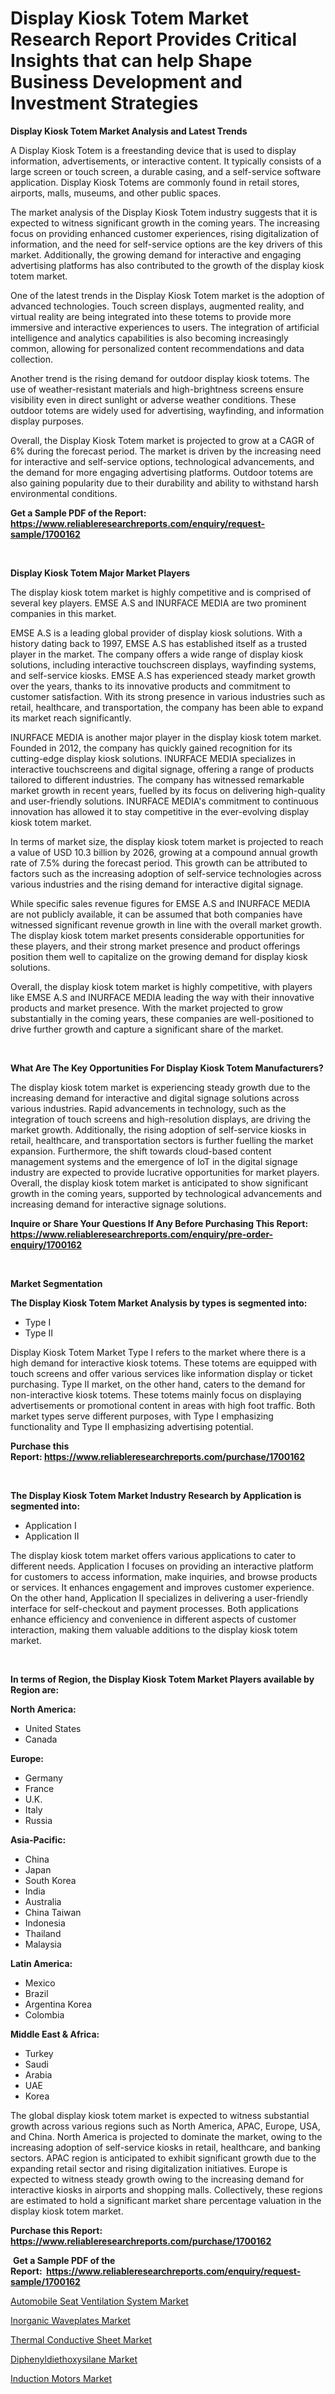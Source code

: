 <p><h1>Display Kiosk Totem Market Research Report Provides Critical Insights that can help Shape Business Development and Investment Strategies</h1></p><p><strong>Display Kiosk Totem Market Analysis and Latest Trends</strong></p>
<p><p>A Display Kiosk Totem is a freestanding device that is used to display information, advertisements, or interactive content. It typically consists of a large screen or touch screen, a durable casing, and a self-service software application. Display Kiosk Totems are commonly found in retail stores, airports, malls, museums, and other public spaces.</p><p>The market analysis of the Display Kiosk Totem industry suggests that it is expected to witness significant growth in the coming years. The increasing focus on providing enhanced customer experiences, rising digitalization of information, and the need for self-service options are the key drivers of this market. Additionally, the growing demand for interactive and engaging advertising platforms has also contributed to the growth of the display kiosk totem market.</p><p>One of the latest trends in the Display Kiosk Totem market is the adoption of advanced technologies. Touch screen displays, augmented reality, and virtual reality are being integrated into these totems to provide more immersive and interactive experiences to users. The integration of artificial intelligence and analytics capabilities is also becoming increasingly common, allowing for personalized content recommendations and data collection.</p><p>Another trend is the rising demand for outdoor display kiosk totems. The use of weather-resistant materials and high-brightness screens ensure visibility even in direct sunlight or adverse weather conditions. These outdoor totems are widely used for advertising, wayfinding, and information display purposes.</p><p>Overall, the Display Kiosk Totem market is projected to grow at a CAGR of 6% during the forecast period. The market is driven by the increasing need for interactive and self-service options, technological advancements, and the demand for more engaging advertising platforms. Outdoor totems are also gaining popularity due to their durability and ability to withstand harsh environmental conditions.</p></p>
<p><strong>Get a Sample PDF of the Report:&nbsp; <a href="https://www.reliableresearchreports.com/enquiry/request-sample/1700162">https://www.reliableresearchreports.com/enquiry/request-sample/1700162</a></strong></p>
<p>&nbsp;</p>
<p><strong>Display Kiosk Totem Major Market Players</strong></p>
<p><p>The display kiosk totem market is highly competitive and is comprised of several key players. EMSE A.S and INURFACE MEDIA are two prominent companies in this market.</p><p>EMSE A.S is a leading global provider of display kiosk solutions. With a history dating back to 1997, EMSE A.S has established itself as a trusted player in the market. The company offers a wide range of display kiosk solutions, including interactive touchscreen displays, wayfinding systems, and self-service kiosks. EMSE A.S has experienced steady market growth over the years, thanks to its innovative products and commitment to customer satisfaction. With its strong presence in various industries such as retail, healthcare, and transportation, the company has been able to expand its market reach significantly.</p><p>INURFACE MEDIA is another major player in the display kiosk totem market. Founded in 2012, the company has quickly gained recognition for its cutting-edge display kiosk solutions. INURFACE MEDIA specializes in interactive touchscreens and digital signage, offering a range of products tailored to different industries. The company has witnessed remarkable market growth in recent years, fuelled by its focus on delivering high-quality and user-friendly solutions. INURFACE MEDIA's commitment to continuous innovation has allowed it to stay competitive in the ever-evolving display kiosk totem market.</p><p>In terms of market size, the display kiosk totem market is projected to reach a value of USD 10.3 billion by 2026, growing at a compound annual growth rate of 7.5% during the forecast period. This growth can be attributed to factors such as the increasing adoption of self-service technologies across various industries and the rising demand for interactive digital signage.</p><p>While specific sales revenue figures for EMSE A.S and INURFACE MEDIA are not publicly available, it can be assumed that both companies have witnessed significant revenue growth in line with the overall market growth. The display kiosk totem market presents considerable opportunities for these players, and their strong market presence and product offerings position them well to capitalize on the growing demand for display kiosk solutions.</p><p>Overall, the display kiosk totem market is highly competitive, with players like EMSE A.S and INURFACE MEDIA leading the way with their innovative products and market presence. With the market projected to grow substantially in the coming years, these companies are well-positioned to drive further growth and capture a significant share of the market.</p></p>
<p>&nbsp;</p>
<p><strong>What Are The Key Opportunities For Display Kiosk Totem Manufacturers?</strong></p>
<p><p>The display kiosk totem market is experiencing steady growth due to the increasing demand for interactive and digital signage solutions across various industries. Rapid advancements in technology, such as the integration of touch screens and high-resolution displays, are driving the market growth. Additionally, the rising adoption of self-service kiosks in retail, healthcare, and transportation sectors is further fuelling the market expansion. Furthermore, the shift towards cloud-based content management systems and the emergence of IoT in the digital signage industry are expected to provide lucrative opportunities for market players. Overall, the display kiosk totem market is anticipated to show significant growth in the coming years, supported by technological advancements and increasing demand for interactive signage solutions.</p></p>
<p><strong>Inquire or Share Your Questions If Any Before Purchasing This Report: <a href="https://www.reliableresearchreports.com/enquiry/pre-order-enquiry/1700162">https://www.reliableresearchreports.com/enquiry/pre-order-enquiry/1700162</a></strong></p>
<p>&nbsp;</p>
<p><strong>Market Segmentation</strong></p>
<p><strong>The Display Kiosk Totem Market Analysis by types is segmented into:</strong></p>
<p><ul><li>Type I</li><li>Type II</li></ul></p>
<p><p>Display Kiosk Totem Market Type I refers to the market where there is a high demand for interactive kiosk totems. These totems are equipped with touch screens and offer various services like information display or ticket purchasing. Type II market, on the other hand, caters to the demand for non-interactive kiosk totems. These totems mainly focus on displaying advertisements or promotional content in areas with high foot traffic. Both market types serve different purposes, with Type I emphasizing functionality and Type II emphasizing advertising potential.</p></p>
<p><strong>Purchase this Report:&nbsp;<a href="https://www.reliableresearchreports.com/purchase/1700162">https://www.reliableresearchreports.com/purchase/1700162</a></strong></p>
<p>&nbsp;</p>
<p><strong>The Display Kiosk Totem Market Industry Research by Application is segmented into:</strong></p>
<p><ul><li>Application I</li><li>Application II</li></ul></p>
<p><p>The display kiosk totem market offers various applications to cater to different needs. Application I focuses on providing an interactive platform for customers to access information, make inquiries, and browse products or services. It enhances engagement and improves customer experience. On the other hand, Application II specializes in delivering a user-friendly interface for self-checkout and payment processes. Both applications enhance efficiency and convenience in different aspects of customer interaction, making them valuable additions to the display kiosk totem market.</p></p>
<p>&nbsp;</p>
<p><strong>In terms of Region, the Display Kiosk Totem Market Players available by Region are:</strong></p>
<p>
    <p> <strong> North America: </strong>
        <ul>
            <li>United States</li>
            <li>Canada</li>
        </ul>
        </p> 
    <p> <strong> Europe: </strong>
        <ul>
            <li>Germany</li>
            <li>France</li>
            <li>U.K.</li>
            <li>Italy</li>
            <li>Russia</li>
        </ul>
        </p> 
    <p> <strong> Asia-Pacific: </strong>
        <ul>
            <li>China</li>
            <li>Japan</li>
            <li>South Korea</li>
            <li>India</li>
            <li>Australia</li>
            <li>China Taiwan</li>
            <li>Indonesia</li>
            <li>Thailand</li>
            <li>Malaysia</li>
        </ul>
        </p> 
    <p> <strong> Latin America: </strong>
        <ul>
            <li>Mexico</li>
            <li>Brazil</li>
            <li>Argentina Korea</li>
            <li>Colombia</li>
        </ul>
        </p> 
    <p> <strong> Middle East & Africa: </strong>
        <ul>
            <li>Turkey</li>
            <li>Saudi</li>
            <li>Arabia</li>
            <li>UAE</li>
            <li>Korea</li>
        </ul>
    </p>
    </p>
<p><p>The global display kiosk totem market is expected to witness substantial growth across various regions such as North America, APAC, Europe, USA, and China. North America is projected to dominate the market, owing to the increasing adoption of self-service kiosks in retail, healthcare, and banking sectors. APAC region is anticipated to exhibit significant growth due to the expanding retail sector and rising digitalization initiatives. Europe is expected to witness steady growth owing to the increasing demand for interactive kiosks in airports and shopping malls. Collectively, these regions are estimated to hold a significant market share percentage valuation in the display kiosk totem market.</p></p>
<p><strong>Purchase this Report: <a href="https://www.reliableresearchreports.com/purchase/1700162">https://www.reliableresearchreports.com/purchase/1700162</a></strong></p>
<p>&nbsp;<strong>Get a Sample PDF of the Report:&nbsp;&nbsp;<a href="https://www.reliableresearchreports.com/enquiry/request-sample/1700162">https://www.reliableresearchreports.com/enquiry/request-sample/1700162</a></strong></p>
<p><strong></strong></p>
<p><p><a href="https://www.linkedin.com/pulse/automobile-seat-ventilation-system-market-research-report-qhnoe/">Automobile Seat Ventilation System Market</a></p><p><a href="https://medium.com/@bartlakin/inorganic-waveplates-market-share-evolution-and-market-growth-trends-2023-2030-ca3e9838213e">Inorganic Waveplates Market</a></p><p><a href="https://medium.com/@zoeyjohns1903/thermal-conductive-sheet-market-analysis-its-cagr-market-segmentation-and-global-industry-044e6f9a1d92">Thermal Conductive Sheet Market</a></p><p><a href="https://www.linkedin.com/pulse/diphenyldiethoxysilane-market-shar-avenues-research-ubare/">Diphenyldiethoxysilane Market</a></p><p><a href="https://github.com/RickHolmes3/Market-Research-Report-List-1/blob/main/induction-motors-market.md">Induction Motors Market</a></p></p>